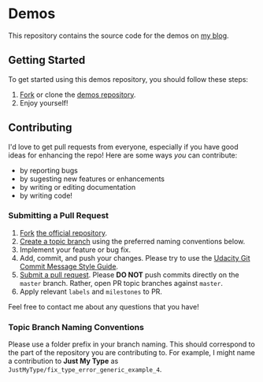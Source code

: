 # Demos

This repository contains the source code for the demos on [my blog](https://medium.com/@thomasmanosbajis).

## Getting Started

To get started using this demos repository, you should follow these steps:
1. [Fork](https://help.github.com/articles/fork-a-repo/) or clone the [demos repository](https://github.com/tbajis/Demos.git).
2. Enjoy yourself!

## Contributing

I'd love to get pull requests from everyone, especially if you have good ideas for enhancing the repo! Here are some ways _you_ can contribute:

* by reporting bugs
* by sugesting new features or enhancements
* by writing or editing documentation
* by writing code!

### Submitting a Pull Request

1. [Fork](https://help.github.com/articles/fork-a-repo/) [the official repository](https://github.com/tbajis/Demos.git).
2. [Create a topic branch](https://help.github.com/articles/creating-and-deleting-branches-within-your-repository/) using the preferred naming conventions below.
3. Implement your feature or bug fix.
4. Add, commit, and push your changes. Please try to use the [Udacity Git Commit Message Style Guide](http://udacity.github.io/git-styleguide/).
5. [Submit a pull request](https://help.github.com/articles/about-pull-requests/). Please **DO NOT** push commits directly on the `master` branch. Rather, open PR topic branches against `master`.
6. Apply relevant `labels` and `milestones` to PR.

Feel free to contact me about any questions that you have!

### Topic Branch Naming Conventions

Please use a folder prefix in your branch naming. This should correspond to the part of the repository you are contributing to. For example, I might name a contribution to **Just My Type** as `JustMyType/fix_type_error_generic_example_4`.

